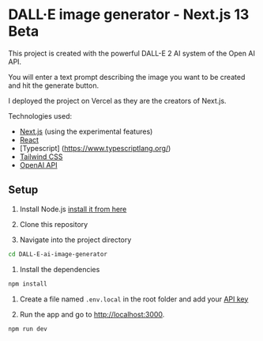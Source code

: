 # DALL·E image generator - Next.js 13 Beta

This project is created with the powerful DALL-E 2 AI system of the Open AI API.

You will enter a text prompt describing the image you want to be created and hit the generate button.

I deployed the project on Vercel as they are the creators of Next.js.

Technologies used:

- [Next.js](https://nextjs.org/) (using the experimental features)
- [React](https://reactjs.org/)
- [Typescript] (https://www.typescriptlang.org/)
- [Tailwind CSS](https://tailwindcss.com/)
- [OpenAI API](https://openai.com/api/)

## Setup

1. Install Node.js [install it from here](https://nodejs.org/en/)

1. Clone this repository

1. Navigate into the project directory

```bash
cd DALL-E-ai-image-generator
```

1. Install the dependencies

```bash
npm install
```

1. Create a file named `.env.local` in the root folder and add your [API key](https://beta.openai.com/account/api-keys)

1. Run the app and go to [http://localhost:3000](http://localhost:3000).

```bash
npm run dev
```

